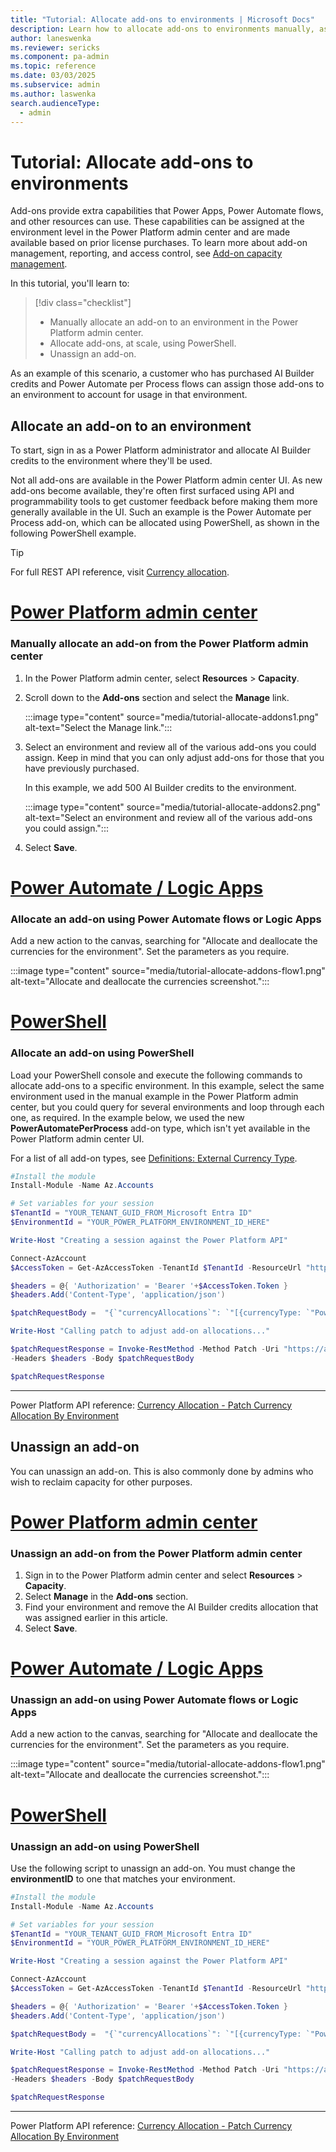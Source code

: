 ```yaml
---
title: "Tutorial: Allocate add-ons to environments | Microsoft Docs"
description: Learn how to allocate add-ons to environments manually, as well as programmatically.
author: laneswenka
ms.reviewer: sericks
ms.component: pa-admin
ms.topic: reference
ms.date: 03/03/2025
ms.subservice: admin
ms.author: laswenka
search.audienceType: 
  - admin
---
```


# Tutorial: Allocate add-ons to environments

Add-ons provide extra capabilities that Power Apps, Power Automate flows, and other resources can use. These capabilities can be assigned at the environment level in the Power Platform admin center and are made available based on prior license purchases. To learn more about add-on management, reporting, and access control, see [Add-on capacity management](./capacity-add-on.md).

In this tutorial, you'll learn to:

> [!div class="checklist"]
> + Manually allocate an add-on to an environment in the Power Platform admin center.
> + Allocate add-ons, at scale, using PowerShell.
> + Unassign an add-on.
  
As an example of this scenario, a customer who has purchased AI Builder credits and Power Automate per Process flows can assign those add-ons to an environment to account for usage in that environment.


## Allocate an add-on to an environment

To start, sign in as a Power Platform administrator and allocate AI Builder credits to the environment where they'll be used.

Not all add-ons are available in the Power Platform admin center UI. As new add-ons become available, they're often first surfaced using API and programmability tools to get customer feedback before making them more generally available in the UI. Such an example is the Power Automate per Process add-on, which can be allocated using PowerShell, as shown in the following PowerShell example.

> [!TIP]
> For full REST API reference, visit [Currency allocation](/rest/api/power-platform/licensing/currency-allocation).

# [Power Platform admin center](#tab/PPAC)

### Manually allocate an add-on from the Power Platform admin center

1. In the Power Platform admin center, select **Resources** > **Capacity**.  
2. Scroll down to the **Add-ons** section and select the **Manage** link.

    :::image type="content" source="media/tutorial-allocate-addons1.png" alt-text="Select the Manage link.":::

3. Select an environment and review all of the various add-ons you could assign. Keep in mind that you can only adjust add-ons for those that you have previously purchased.  

    In this example, we add 500 AI Builder credits to the environment.

    :::image type="content" source="media/tutorial-allocate-addons2.png" alt-text="Select an environment and review all of the various add-ons you could assign.":::

4. Select **Save**.

# [Power Automate / Logic Apps](#tab/Automate)

### Allocate an add-on using Power Automate flows or Logic Apps

Add a new action to the canvas, searching for "Allocate and deallocate the currencies for the environment".  Set the parameters as you require.

:::image type="content" source="media/tutorial-allocate-addons-flow1.png" alt-text="Allocate and deallocate the currencies screenshot.":::

# [PowerShell](#tab/PowerShell)

### Allocate an add-on using PowerShell

Load your PowerShell console and execute the following commands to allocate add-ons to a specific environment. In this example, select the same environment used in the manual example in the Power Platform admin center, but you could query for several environments and loop through each one, as required. In the example below, we used the new **PowerAutomatePerProcess** add-on type, which isn't yet available in the Power Platform admin center UI.

For a list of all add-on types, see [Definitions: External Currency Type](/rest/api/power-platform/licensing/currency-allocation/get-currency-allocation-by-environment#externalcurrencytype).

```powershell
#Install the module
Install-Module -Name Az.Accounts

# Set variables for your session
$TenantId = "YOUR_TENANT_GUID_FROM_Microsoft Entra ID"
$EnvironmentId = "YOUR_POWER_PLATFORM_ENVIRONMENT_ID_HERE"

Write-Host "Creating a session against the Power Platform API"

Connect-AzAccount
$AccessToken = Get-AzAccessToken -TenantId $TenantId -ResourceUrl "https://api.powerplatform.com/"

$headers = @{ 'Authorization' = 'Bearer '+$AccessToken.Token }
$headers.Add('Content-Type', 'application/json')

$patchRequestBody =  "{`"currencyAllocations`": `"[{currencyType: `"PowerAutomatePerProcess`", allocated:1}]`" }"

Write-Host "Calling patch to adjust add-on allocations..."

$patchRequestResponse = Invoke-RestMethod -Method Patch -Uri "https://api.powerplatform.com/licensing/environments/$EnvironmentId/allocations?api-version=2022-03-01-preview" 
-Headers $headers -Body $patchRequestBody

$patchRequestResponse

```
---

Power Platform API reference: [Currency Allocation - Patch Currency Allocation By Environment](/rest/api/power-platform/licensing/currency-allocation/patch-currency-allocation-by-environment)

## Unassign an add-on
You can unassign an add-on. This is also commonly done by admins who wish to reclaim capacity for other purposes.

# [Power Platform admin center](#tab/PPAC)

### Unassign an add-on from the Power Platform admin center

1. Sign in to the Power Platform admin center and select **Resources** > **Capacity**.
3. Select **Manage** in the **Add-ons** section.
4. Find your environment and remove the AI Builder credits allocation that was assigned earlier in this article.
5. Select **Save**.

# [Power Automate / Logic Apps](#tab/Automate)

### Unassign an add-on using Power Automate flows or Logic Apps

Add a new action to the canvas, searching for "Allocate and deallocate the currencies for the environment".  Set the parameters as you require.

:::image type="content" source="media/tutorial-allocate-addons-flow1.png" alt-text="Allocate and deallocate the currencies screenshot.":::

# [PowerShell](#tab/PowerShell)

### Unassign an add-on using PowerShell
Use the following script to unassign an add-on.  You must change the **environmentID** to one that matches your environment.

```powershell
#Install the module
Install-Module -Name Az.Accounts

# Set variables for your session
$TenantId = "YOUR_TENANT_GUID_FROM_Microsoft Entra ID"
$EnvironmentId = "YOUR_POWER_PLATFORM_ENVIRONMENT_ID_HERE"

Write-Host "Creating a session against the Power Platform API"

Connect-AzAccount
$AccessToken = Get-AzAccessToken -TenantId $TenantId -ResourceUrl "https://api.powerplatform.com/"

$headers = @{ 'Authorization' = 'Bearer '+$AccessToken.Token }
$headers.Add('Content-Type', 'application/json')

$patchRequestBody =  "{`"currencyAllocations`": `"[{currencyType: `"PowerAutomatePerProcess`", allocated:0}]`" }"

Write-Host "Calling patch to adjust add-on allocations..."

$patchRequestResponse = Invoke-RestMethod -Method Patch -Uri "https://api.powerplatform.com/licensing/environments/$EnvironmentId/allocations?api-version=2022-03-01-preview" 
-Headers $headers -Body $patchRequestBody

$patchRequestResponse
```
---
Power Platform API reference: [Currency Allocation - Patch Currency Allocation By Environment](/rest/api/power-platform/licensing/currency-allocation/patch-currency-allocation-by-environment)
